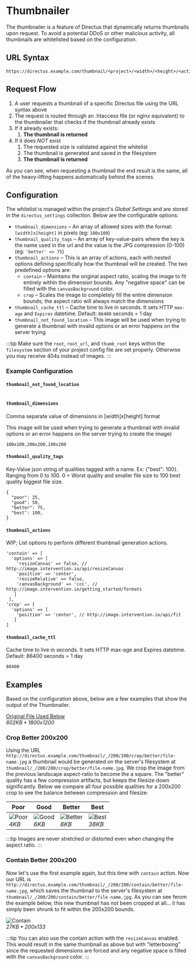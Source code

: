 # Thumbnailer

The thumbnailer is a feature of Directus that dynamically returns thumbnails upon request. To avoid a potential DDoS or other malicious activity, all thumbnails are whitelisted based on the configuration.

## URL Syntax

```url
https://directus.example.com/thumbnail/<project>/<width>/<height>/<action>/<quality>/<filename>
```

## Request Flow

1. A user requests a thumbnail of a specific Directus file using the URL syntax above
2. The request is routed through an .htaccess file (or nginx equivalent) to the thumbnailer that checks if the thumbnail already exists
3. If it already exists:
    1. **The thumbnail is returned**
4. If it does _NOT_ exist
    1. The requested size is validated against the whitelist
    2. The thumbnail is generated and saved in the filesystem
    3. **The thumbnail is returned**

As you can see, when requesting a thumbnail the end result is the same, all of the heavy-lifting happens automatically behind the scenes.

## Configuration

The whitelist is managed within the project's _Global Settings_ and are stored in the `directus_settings` collection. Below are the configurable options:

* `thumbnail_dimensions` – An array of allowed sizes with the format: `[width]x[height]` in pixels (eg: `100x100`)
* `thumbnail_quality_tags` – An array of key-value-pairs where the key is the name used in the url and the value is the JPG compression (0-100) (eg: `'better' => 75`)
* `thumbnail_actions` – This is an array of actions, each with nested options defining specifically how the thumbnail will be created. The two predefined options are:
  * `contain` – Maintains the original aspect ratio, scaling the image to fit entirely within the dimension bounds. Any "negative space" can be filled with the `canvasBackground` color.
  * `crop` –  Scales the image to completely fill the entire dimension bounds; the aspect ratio will always match the dimensions
* `thumbnail_cache_ttl` – Cache time to live in seconds. It sets HTTP `max-age` and `Expires` datetime. Default: `86400` seconds = 1 day
* `thumbnail_not_found_location` – This image will be used when trying to generate a thumbnail with invalid options or an error happens on the server trying

:::tip
Make sure the `root`, `root_url`, and `thumb_root` keys within the `filesystem` section of your project config file are set properly. Otherwise you may receive 404s instead of images.
:::

### Example Configuration

#### `thumbnail_not_found_location`
```

```

#### `thumbnail_dimensions`

Comma separate value of dimensions in [width]x[height] format

This image will be used when trying to generate a thumbnail with invalid options or an error happens on the server trying to create the image)

```
100x100,200x200,100x200
```

#### `thumbnail_quality_tags`

Key-Value json string of qualities tagged with a name. Ex: {"best": 100}. Ranging from 0 to 100. 0 = Worst quality and smaller file size to 100 best quality biggest file size.

```
{
  "poor": 25,
  "good": 50,
  "better": 75,
  "best": 100,
}
```

#### `thumbnail_actions`

WIP; List options to perform different thumbnail generation actions.

```
'contain' => [
  'options' => [
    'resizeCanvas' => false, // http://image.intervention.io/api/resizeCanvas
    'position' => 'center',
    'resizeRelative' => false,
    'canvasBackground' => 'ccc', // http://image.intervention.io/getting_started/formats
   ]
 ],
'crop' => [
  'options' => [
    'position' => 'center', // http://image.intervention.io/api/fit
   ]
]
```

#### `thumbnail_cache_ttl`

Cache time to live in seconds. It sets HTTP max-age and Expires datetime. Default: 86400 seconds = 1 day

```
86400
```

## Examples

Based on the configuration above, below are a few examples that show the output of the Thumbnailer.

[Original File Used Below](/img/thumbnailer/original.jpg)<br>_602KB • 1800x1200_

### Crop Better 200x200

Using the URL `http://directus.example.com/thumbnail/_/200/200/crop/better/file-name.jpg` a thumbnail would be generated on the server's filesystem at `thumbnail/_/200/200/crop/better/file-name.jpg`. We crop the image from the previous landscape aspect-ratio to become the a square. The "better" quality has a few compression artifacts, but keeps the filesize down significantly. Below we compare all four possible qualities for a 200x200 crop to see the balance between compression and filesize:

| Poor | Good | Better | Best |
|------|------|--------|------|
| ![Poor](..//img/thumbnailer/200-200-crop-poor.jpg)<br>_4KB_ | ![Good](..//img/thumbnailer/200-200-crop-good.jpg)<br>_6KB_ | ![Better](..//img/thumbnailer/200-200-crop-better.jpg)<br>_8KB_ | ![Best](..//img/thumbnailer/200-200-crop-best.jpg)<br>_38KB_ |

:::tip
Images are never stretched or distorted even when changing the aspect ratio.
:::

### Contain Better 200x200

Now let's use the first example again, but this time with `contain` action. Now our URL is `http://directus.example.com/thumbnail/_/200/200/contain/better/file-name.jpg`, which saves the thumbnail to the server's filesystem at `thumbnail/_/200/200/contain/better/file-name.jpg`. As you can see ferom the example below, this new thumbnail has not been cropped at all... it has simply been shrunk to fit within the 200x200 bounds.

![Contain](..//img/thumbnailer/200-200-contain-better.jpg)<br>_27KB • 200x133_

:::tip
You can also use the contain action with the `resizeCanvas` enabled. This would result in the same thumbnail as above but with "letterboxing" since the requested dimensions are forced and any negative space is filled with the `canvasBackground` color.
:::
